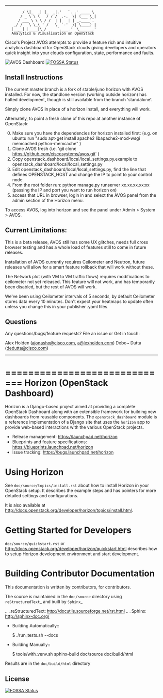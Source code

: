 _  ____   ____   ___     ______   
            / \|_  _| |_  _|.'   `. .' ____ \  
           / _ \ \ \   / / /  .-.  \| (___ \_| 
          / ___ \ \ \ / /  | |   | | _.____`.  
        _/ /   \ \_\ ' /   \  `-'  /| \____) | 
       |____| |____|\_/     `.___.'  \______.' 
       Analytics & Visualisation on OpenStack

Cisco's Project AVOS attempts to provide a feature rich and intuitive analytics
dashboard for OpenStack clouds giving developers and operators quick insight into
your clouds configuration, state, performance and faults. 

![AVOS Dashboard](/openstack_dashboard/static/screens/screen1.png "AVOS")
[![FOSSA Status](https://app.fossa.com/api/projects/git%2Bgithub.com%2Ftedg-cisco%2Favos.svg?type=shield)](https://app.fossa.com/projects/git%2Bgithub.com%2Ftedg-cisco%2Favos?ref=badge_shield)

Install Instructions
-----------

The current master branch is a fork of stable/juno horizon with AVOS installed.
For now, the standlone version (working outside horizon) has halted development,
though is still available from the branch 'standalone'.

Simply clone AVOS in place of a horizon install, and everything will work.

Alternately, to point a fresh clone of this repo at another instance of OpenStack:

0. Make sure you have the dependencies for horizon installed first: (e.g. on ubuntu run "sudo apt-get install apache2 libapache2-mod-wsgi memcached python-memcache" )
1. Clone AVOS fresh (i.e. 'git clone https://github.com/ciscosystems/avos.git' )
2. Copy openstack_dashboard/local/local_settings.py.example to openstack_dashboard/local/local_settings.py
3. Edit openstack_dashboard/local/local_settings.py, find the line that defines OPENSTACK_HOST and change the IP to point to your control node.
4. From the root folder run: python manage.py runserver xx.xx.xx.xx:xx (passing the IP and port you want to run horizon on)
5. access that URL in browser, login in and select the AVOS panel from the admin section of the Horizon menu.

To access AVOS, log into horizon and see the panel under Admin > System > AVOS.

Current Limitations: 
-----------

This is a beta release, AVOS still has some UX glitches, needs full cross browser
testing and has a whole load of features still to come in future releases.

Installation of AVOS currently requires Ceilometer and Neutron, future releases 
will allow for a smart feature rollback that will work without these.

The Network plot (with VM to VM traffic flows) requires modifications to ceilometer 
not yet released. This feature will not work, and has temporarily been disabled, 
but the rest of AVOS will work.

We've been using Ceilometer intervals of 5 seconds, by default Ceilometer stores 
data every 10 minutes. Don't expect your heatmaps to update often unless you change 
this in your publisher .yaml files.

Questions
-----------

Any questions/bugs/feature requests? File an issue or Get in touch:

Alex Holden (ajonasho@cisco.com, a@lexholden.com)
Debo~ Dutta (dedutta@cisco.com)

----------------------------------------------

=============================
Horizon (OpenStack Dashboard)
=============================

Horizon is a Django-based project aimed at providing a complete OpenStack
Dashboard along with an extensible framework for building new dashboards
from reusable components. The ``openstack_dashboard`` module is a reference
implementation of a Django site that uses the ``horizon`` app to provide
web-based interactions with the various OpenStack projects.

* Release management: https://launchpad.net/horizon
* Blueprints and feature specifications: https://blueprints.launchpad.net/horizon
* Issue tracking: https://bugs.launchpad.net/horizon


Using Horizon
=============

See ``doc/source/topics/install.rst`` about how to install Horizon
in your OpenStack setup. It describes the example steps and
has pointers for more detailed settings and configurations.

It is also available at http://docs.openstack.org/developer/horizon/topics/install.html.

Getting Started for Developers
==============================

``doc/source/quickstart.rst`` or
http://docs.openstack.org/developer/horizon/quickstart.html
describes how to setup Horizon development environment and start development.

Building Contributor Documentation
==================================

This documentation is written by contributors, for contributors.

The source is maintained in the ``doc/source`` directory using
`reStructuredText`_ and built by `Sphinx`_

.. _reStructuredText: http://docutils.sourceforge.net/rst.html
.. _Sphinx: http://sphinx-doc.org/

* Building Automatically::

    $ ./run_tests.sh --docs

* Building Manually::

    $ tools/with_venv.sh sphinx-build doc/source doc/build/html

Results are in the ``doc/build/html`` directory


## License
[![FOSSA Status](https://app.fossa.com/api/projects/git%2Bgithub.com%2Ftedg-cisco%2Favos.svg?type=large)](https://app.fossa.com/projects/git%2Bgithub.com%2Ftedg-cisco%2Favos?ref=badge_large)